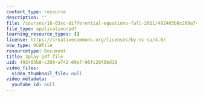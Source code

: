 ```yaml
---
content_type: resource
description: ''
file: /courses/18-03sc-differential-equations-fall-2011/492405b8c209a74209e796fc26f0bd18_te6Mplq3DCU.pdf
file_type: application/pdf
learning_resource_types: []
license: https://creativecommons.org/licenses/by-nc-sa/4.0/
ocw_type: OCWFile
resourcetype: Document
title: 3play pdf file
uid: 492405b8-c209-a742-09e7-96fc26f0bd18
video_files:
  video_thumbnail_file: null
video_metadata:
  youtube_id: null
---
```

